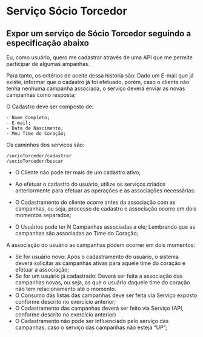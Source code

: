 # Serviço Sócio Torcedor

## Expor um serviço de Sócio Torcedor seguindo a especificação abaixo 

Eu, como usuário, quero me cadastrar através de uma API que me permite participar de algumas ampanhas. 

Para tanto, os critérios de aceite dessa história são:
Dado um E-mail que já existe, informar que o cadastro já foi efetuado, porém, caso o cliente não tenha nenhuma campanha associada, o serviço deverá enviar as novas campanhas como resposta;
	
O Cadastro deve ser composto de:
```
- Nome Completo;
- E-mail;
- Data de Nascimento;
- Meu Time do Coração;
```

Os caminhos dos servicos são:
```
/socioTorcedor/cadastrar
/socioTorcedor/buscar
```

* O Cliente não pode ter mais de um cadastro ativo;

* Ao efetuar o cadastro do usuário, utilize os serviços criados anteriormente para efetuar as operações e as associações necessárias:

* O Cadastramento do cliente ocorre antes da associação com as campanhas, ou seja, processo de cadastro e associação ocorre em dois momentos separados;
* O Usuários pode ter N Campanhas associadas a ele; Lembrando que as campanhas são associadas ao Time do Coração;

A associação do usuário as campanhas podem ocorrer em dois momentos:
* Se for usuário novo: Após o cadastramento do usuário, o sistema deverá solicitar as campanhas ativas para aquele time do coração e efetuar a associação;
* Se for um usuário já cadastrado: Deverá ser feita a associação das campanhas novas, ou seja, as que o usuário daquele time do coração não tem relacionamento até o momento.
* O Consumo das listas das campanhas deve ser feita via Serviço exposto conforme descrito no exercício anterior;
* O Cadastramento das campanhas deverá ser feito via Serviço (API, conforme descrito no exercício anterior)
* O Cadastramento não pode ser influenciado pelo serviço das campanhas, caso o serviço das campanhas não esteja “UP”;
